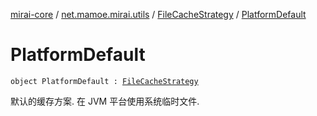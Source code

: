 [mirai-core](../../index.md) / [net.mamoe.mirai.utils](../index.md) / [FileCacheStrategy](index.md) / [PlatformDefault](./-platform-default.md)

# PlatformDefault

`object PlatformDefault : `[`FileCacheStrategy`](index.md)

默认的缓存方案. 在 JVM 平台使用系统临时文件.

